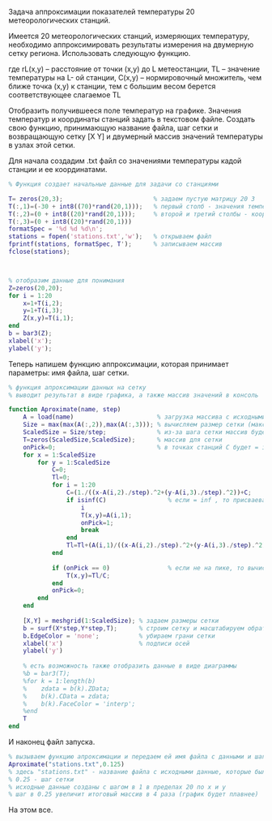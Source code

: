 Задача аппроксимации показателей температуры 20 метеорологических станций.

Имеется 20 метеорологических станций, измеряющих температуру, необходимо
аппроксимировать результаты измерения на двумерную сетку региона. Использовать
следующую функцию.

где rL(x,y) – расстояние от точки (x,y) до L метеостанции, TL – значение температуры на L-
ой станции, C(x,y) – нормировочный множитель, чем ближе точка (x,y) к станции, тем с
большим весом берется соответствующее слагаемое TL

Отобразить получившееся поле температур на графике. Значения температур и
координаты станций задать в текстовом файле.
Создать свою функцию, принимающую название файла, шаг сетки и возвращающую
сетку [X Y] и двумерный массив значений температуры в узлах этой сетки.

Для начала создадим .txt файл со значениями температуры кадой станции и ее координатами. 
```matlab
% Функция создает начальные данные для задачи со станциями

T= zeros(20,3);                         % задаем пустую матрицу 20 3
T(:,1)=(-30 + int8((70)*rand(20,1)));   % первый столб - значения температуры (-30:40) градусов
T(:,2)=(0 + int8((20)*rand(20,1)));     % второй и третий столбы - координаты х и у
T(:,3)=(0 + int8((20)*rand(20,1)))
formatSpec = '%d %d %d\n';
stations = fopen('stations.txt','w');   % открываем файл
fprintf(stations, formatSpec, T');      % записываем массив
fclose(stations);                       



% отобразим данные для понимания
Z=zeros(20,20);
for i = 1:20
    x=1+T(i,2);
    y=1+T(i,3);
    Z(x,y)=T(i,1);
end
b = bar3(Z);
xlabel('x');
ylabel('y');
```

Теперь напишем функцию аппроксимации, которая принимает параметры: имя файла, шаг сетки.

```matlab
% функция апроксимации данных на сетку
% выводит результат в виде графика, а также массив значений в консоль 

function Aproximate(name, step)
    A = load(name)                       % загрузка массива с исходными температурами
    Size = max(max(A(:,2)),max(A(:,3))); % вычисляем размер сетки (макс Х или У)
    ScaledSize = Size/step;              % из-за шага сетки массив будет больше
    T=zeros(ScaledSize,ScaledSize);      % массив для сетки
    onPick=0;                            % в точках станций С будет = inf, поэтому это нужно обрабатывать отдельно
    for x = 1:ScaledSize
        for y = 1:ScaledSize
            C=0;
            Tl=0;
            for i = 1:20
                C=(1./((x-A(i,2)./step).^2+(y-A(i,3)./step).^2))+C;                 % считаем сумму С для точки х у
                if isinf(C)                 % если = inf , то присваеваем точке значение температуры станции
                    i
                    T(x,y)=A(i,1);
                    onPick=1;
                    break
                end
                Tl=Tl+(A(i,1)/((x-A(i,2)./step).^2+(y-A(i,3)./step).^2));           % считаем сумму Tl для точки х у
            end
            
            if (onPick == 0)                % если не на пике, то вычисляем итоговое значение температуры в х у
                T(x,y)=Tl/C;
            end
            onPick=0;
        end
    end
    
    [X,Y] = meshgrid(1:ScaledSize); % задаем размеры сетки
    b = surf(X*step,Y*step,T);      % строим сетку и масштабируем обратно подписи координат
    b.EdgeColor = 'none';           % убираем грани сетки
    xlabel('x')                     % подписи осей
    ylabel('y')
    
    % есть возможность также отобразить данные в виде диаграммы 
    %b = bar3(T);
    %for k = 1:length(b)
    %    zdata = b(k).ZData;
    %    b(k).CData = zdata;
    %    b(k).FaceColor = 'interp';
    %end
    T
end
```
И наконец файл запуска.

```matlab
% вызываем функцию апроксимации и передаем ей имя файла с данными и шаг сетки 
Aproximate("stations.txt",0.125)
% здесь "stations.txt" - название файла с исходными данные, которые были созданы функцией Stations_create
% 0.25 - шаг сетки 
% исходные данные созданы с шагом в 1 в пределах 20 по х и у
% шаг в 0.25 увеличит итоговый массив в 4 раза (график будет плавнее)
```

На этом все.
